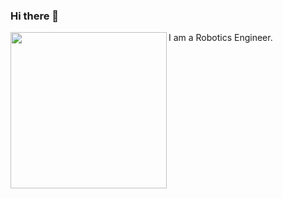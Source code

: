 ### Hi there 👋
<img src="https://i.pinimg.com/originals/6d/23/41/6d2341915e2d4ab82a4e7e7fc437eaaf.jpg" align="left" width="250">
I am a Robotics Engineer. 


<!--
**navarrs/navarrs** is a ✨ _special_ ✨ repository because its `README.md` (this file) appears on your GitHub profile.

Here are some ideas to get you started:

- 🔭 I’m currently working on ...
- 🌱 I’m currently learning ...
- 👯 I’m looking to collaborate on ...
- 🤔 I’m looking for help with ...
- 💬 Ask me about ...
- 📫 How to reach me: ...
- 😄 Pronouns: ...
- ⚡ Fun fact: ...
-->
